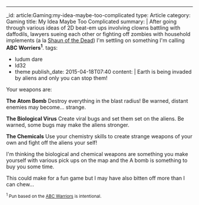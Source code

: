 ---
_id: article:Gaming:my-idea-maybe-too-complicated
type: Article
category: Gaming
title: My Idea Maybe Too Complicated
summary: |
  After going through various ideas of 2D beat-em ups involving clowns battling with daffodils, lawyers sueing each other or fighting off zombies with household implements (a la [Shaun of the Dead](http://www.imdb.com/title/tt0365748/)) I'm settling on something I'm calling **ABC Worriers<sup>1</sup>**.
tags: 
  - ludum dare
  - ld32
  - theme
publish_date: 2015-04-18T07:40
content: |
  Earth is being invaded by aliens and only you can stop them!

  Your weapons are:

  **The Atom Bomb** Destroy everything in the blast radius! Be warned, distant enemies may become... strange.

  **The Biological Virus** Create viral bugs and set them set on the aliens. Be warned, some bugs may make the aliens stronger.

  **The Chemicals** Use your chemistry skills to create strange weapons of your own and fight off the aliens your self!

  I'm thinking the biological and chemical weapons are something you make yourself with various pick ups on the map and the A bomb is something to buy you some time.

  This could make for a fun game but I may have also bitten off more than I can chew...

  <small><sup>1</sup> Pun based on the [ABC Warriors](https://en.wikipedia.org/wiki/ABC_Warriors) is intentional.</small>
